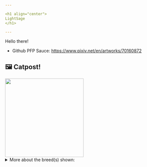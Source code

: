```yaml
---

<h1 align="center">
LightSage
</h1>

---
```


Hello there!


- Github PFP Sauce: https://www.pixiv.net/en/artworks/70160872


## 🖼️ Catpost!

<sub>
    <img src="https://cdn2.thecatapi.com/images/M9p3Ql5GH.jpg" height="256">
</sub>


<details>
<summary>More about the breed(s) shown:</summary>

Breed: British Shorthair

Description: The British Shorthair is a very pleasant cat to have as a companion, ans is easy going and placid. The British is a fiercely loyal, loving cat and will attach herself to every one of her family members. While loving to play, she doesn't need hourly attention. If she is in the mood to play, she will find someone and bring a toy to that person. The British also plays well by herself, and thus is a good companion for single people.

Links:
<ul>
  <li>CFA http://cfa.org/Breeds/BreedsAB/BritishShorthair.aspx</li>
  <li>Wikipedia https://en.wikipedia.org/wiki/British_Shorthair</li>
</ul> 

</details>
